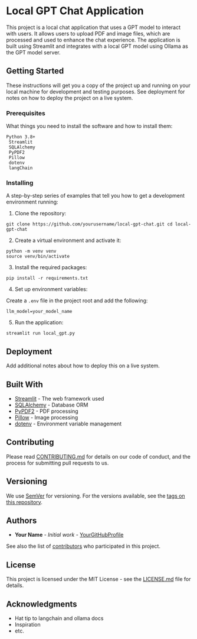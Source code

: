 # Local GPT Chat Application

This project is a local chat application that uses a GPT model to interact with users. It allows users to upload PDF and image files, which are processed and used to enhance the chat experience. The application is built using Streamlit and integrates with a local GPT model using Ollama as the GPT model server.

## Getting Started

These instructions will get you a copy of the project up and running on your local machine for development and testing purposes. See deployment for notes on how to deploy the project on a live system.

### Prerequisites

What things you need to install the software and how to install them:
```
Python 3.8+
 Streamlit
 SQLAlchemy
 PyPDF2
 Pillow
 dotenv
 langChain
```



### Installing

A step-by-step series of examples that tell you how to get a development environment running:

1. Clone the repository:
```
git clone https://github.com/yourusername/local-gpt-chat.git cd local-gpt-chat
```


2. Create a virtual environment and activate it:
```
python -m venv venv
source venv/bin/activate
```

3. Install the required packages:
```
pip install -r requirements.txt
```

4. Set up environment variables:

Create a `.env` file in the project root and add the following:
```
llm_model=your_model_name
```

5. Run the application:
```
streamlit run local_gpt.py
```


## Deployment

Add additional notes about how to deploy this on a live system.

## Built With

* [Streamlit](https://streamlit.io/) - The web framework used
* [SQLAlchemy](https://www.sqlalchemy.org/) - Database ORM
* [PyPDF2](https://pypi.org/project/PyPDF2/) - PDF processing
* [Pillow](https://python-pillow.org/) - Image processing
* [dotenv](https://pypi.org/project/python-dotenv/) - Environment variable management

## Contributing

Please read [CONTRIBUTING.md](https://gist.github.com/PurpleBooth/b24679402957c63ec426) for details on our code of conduct, and the process for submitting pull requests to us.

## Versioning

We use [SemVer](http://semver.org/) for versioning. For the versions available, see the [tags on this repository](https://github.com/your/project/tags).

## Authors

* **Your Name** - *Initial work* - [YourGitHubProfile](https://github.com/yourusername)

See also the list of [contributors](https://github.com/your/project/contributors) who participated in this project.

## License

This project is licensed under the MIT License - see the [LICENSE.md](LICENSE.md) file for details.

## Acknowledgments

* Hat tip to langchain and ollama docs
* Inspiration
* etc.